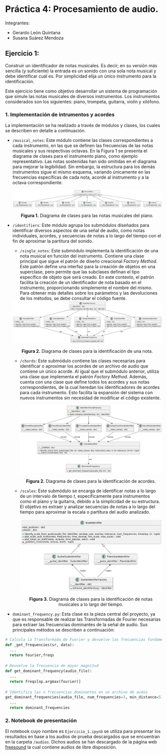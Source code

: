 # Práctica 4: Procesamiento de audio.

Integrantes:
- Gerardo León Quintana
- Susana Suárez Mendoza

## Ejercicio 1:

Construir un identificador de notas musicales. Es decir; en su versión más sencilla (y suficiente) la entrada es un sonido con una sola nota musical y debe identificar cuál es. Por simplicidad elija un único instrumento para la identificación. 

Este ejercicio tiene como objetivo desarrollar un sistema de programación que simule las notas musicales de diversos instrumentos. Los instrumentos considerados son los siguientes: piano, trompeta, guitarra, violín y xilófono.

### 1. Implementación de intrumentos y acordes

 La implementación se ha realizado a través de módulos y clases, los cuales se describen en detalle a continuación.
 
- `/musical_notes`: Este módulo contiene las clases correspondientes a cada instrumento, en las que se definen las frecuencias de las notas musicales y sus respectivas octavas. En la Figura 1 se presenta el diagrama de clases para el instrumento piano, como ejemplo representativo. Las notas sostenidas han sido omitidas en el diagrama para mejorar la legibilidad. Sin embargo, la estructura para los demás instrumentos sigue el mismo esquema, variando únicamente en las frecuencias específicas de cada nota, acorde al instrumento y a la octava correspondiente.


  <div align="center">
    <img src="images/piano_notes_uml.png" alt="Diagrama Piano Notas" />
      <p><strong>Figura 1.</strong> Diagrama de clases para las notas musicales del piano.</p> 
  </div>

- `/identifiers`: Este módulo agrupa los submódulos diseñados para identificar diversos aspectos de una señal de audio, como notas individuales, acordes, y secuencias de notas a lo largo del tiempo con el fin de aproximar la partitura del sonido.
  - `/single_notes`: Este submódulo implementa la identificación de una nota musical en función del instrumento. Contiene una clase principal que sigue el patrón de diseño creacional *Factory Method*. Este patrón define una interfaz para la creación de objetos en una superclase, pero permite que las subclases definan el tipo específico de objeto que será creado. En este contexto, el patrón facilita la creación de un identificador de nota basado en el instrumento, proporcionando simplemente el nombre del mismo. Para obtener más detalles sobre los parámetros y las devoluciones de los métodos, se debe consultar el código fuente.

  <div align="center">
      <img src="images/ident_single_note.png" alt="Diagrama Identificar 1 Nota" />
        <p><strong>Figura 2.</strong> Diagrama de clases para la identificación de una nota.</p> 
  </div>

  - `/chords`: Este submódulo contiene las clases necesarias para identificar o aproximar los acordes de un archivo de audio que contiene un único acorde. Al igual que el submódulo anterior, utiliza una clase que implementa el patrón *Factory Method*. Además, cuenta con una clase que define todos los acordes y sus notas correspondientes, de la cual heredan los identificadores de acordes para cada instrumento. Esto facilita la expansión del sistema con nuevos instrumentos sin necesidad de modificar el código existente.
 
    <div align="center">
      <img src="images/chords_uml_diagram.png" alt="Diagrama Acordes" width = 900 />
        <p><strong>Figura 2.</strong> Diagrama de clases para la identificación de acordes. </p> 
    </div>

  - `/scales`: Este submódulo se encarga de identificar notas a lo largo de un intervalo de tiempo $t$, específicamente para instrumentos como el piano y la guitarra, debido a la simplicidad de su estructura. El objetivo es extraer y analizar secuencias de notas a lo largo del tiempo para aproximar la escala o partitura del audio analizado.
 
    <div align="center">
      <img src="images/uml_scale.png" alt="Diagrama Escalas" width = 700 />
        <p><strong>Figura 3.</strong> Diagrama de clases para la identificación de notas musicales a lo largo del tiempo. </p> 
    </div>

- `dominant_frequency.py`: Esta clase es la pieza central del proyecto, ya que es responsable de realizar las Transformadas de Fourier necesarias para extraer las frecuencias dominantes de la señal de audio. Sus principales métodos se describen a continuación: 

```python
# Calcula la Transformada de Fuorier y devuelve las frecuencias fundamentales
def _get_frequencies(sr, data):
  ...
  return fourier,freqs

# Devuelve la frecuencia de mayor magnitud
def get_dominant_frequency(audio_file):
  ...
  return freqs[np.argmax(fourier)]

# Identifica las n frecuencias dominantes en un archivo de audio
get_dominant_frequencies(audio_file, num_frequencies=3, min_distance=5):
  ...
  return dominant_frequencies
```

### 2. Notebook de presentación

El notebook cuyo nombre es `Ejercicio_1.ipynb` se utiliza para presentar los resultados en base a los audios de prueba descargados que se encuentran en la carpeta `/audios`. Dichos audios se han descargado de la página web [freesound](https://freesound.org/) la cual contiene audios de libre disposición.
